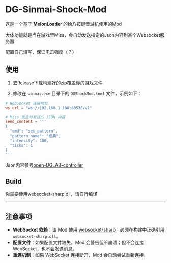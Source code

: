 # DG-Sinmai-Shock-Mod

这是一个基于 **MelonLoader** 的给八按键音游机使用的Mod

大体功能就是当在游戏里Miss，会自动发送指定的Json内容到某个Websocket服务器

配置自己填写，保证电击强度（？）


## 使用

1. 去Release下载构建好的zip覆盖你的游戏文件

2. 修改在 `sinmai.exe` 目录下的 `DGShockMod.toml` 文件，示例如下：


```toml
# WebSocket 连接地址
ws_url = "ws://192.168.1.100:60536/v1"

# Miss 发生时发送的 JSON 内容
send_content = '''
{
  "cmd": "set_pattern",
  "pattern_name": "经典",
  "intensity": 100,
  "ticks": 1
}
'''
```
Json内容参考[open-DGLAB-controller](https://github.com/open-toys-controller/open-DGLAB-controller)


## Build
你需要使用websocket-sharp.dll，请自行编译

---

## 注意事项

- **WebSocket 依赖**：该 Mod 使用 [websocket-sharp](https://github.com/sta/websocket-sharp)，必须在构建中正确引用 `websocket-sharp.dll`。
- **配置文件**：如果配置文件缺失，Mod 会警告但不崩溃；但不会连接 WebSocket，也不会发送消息。
- **重连机制**：如果 WebSocket 连接断开，Mod 会自动尝试重新连接。
